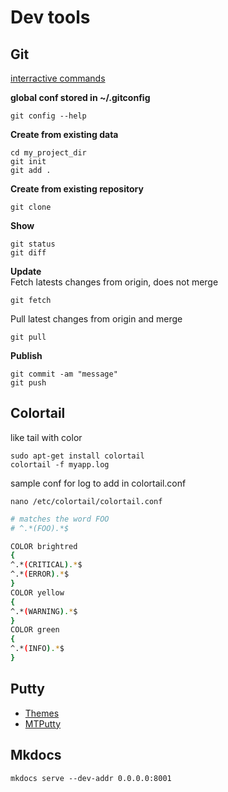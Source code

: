 # Dev tools

## Git

[interractive commands](https://ndpsoftware.com/git-cheatsheet.html#loc=index;)

**global conf stored in ~/.gitconfig**  

    git config --help

**Create from existing data**  

    cd my_project_dir
    git init
    git add .
    
**Create from existing repository**  
    
    git clone

**Show**  
    
    git status
    git diff
    
**Update**  
Fetch latests changes from origin, does not merge
    
    git fetch
    
Pull latest changes from origin and merge
    
    git pull

**Publish**

    git commit -am "message"
    git push
	
## Colortail

like tail with color

	sudo apt-get install colortail
	colortail -f myapp.log
	
sample conf for log to add in colortail.conf

	nano /etc/colortail/colortail.conf


``` sh
# matches the word FOO
# ^.*(FOO).*$

COLOR brightred
{
^.*(CRITICAL).*$
^.*(ERROR).*$
}
COLOR yellow
{
^.*(WARNING).*$
}
COLOR green
{
^.*(INFO).*$
}

```

## Putty

* [Themes](https://www.noobunbox.net/themes-pour-putty/theme-glacier-remix)
* [MTPutty](https://ttyplus.com/multi-tabbed-putty/)
 
## Mkdocs

	mkdocs serve --dev-addr 0.0.0.0:8001


